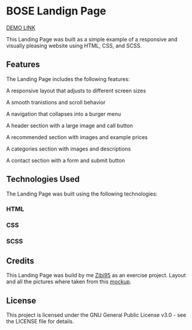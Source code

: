 # BOSE Landign Page

[DEMO LINK](https://Zibi95.github.io/layout_miami/)

This Landing Page was built as a simple example of a responsive and visually pleasing website using HTML, CSS, and SCSS.

## Features
The Landing Page includes the following features:

A responsive layout that adjusts to different screen sizes

A smooth tranistions and scroll behavior

A navigation that collapses into a burger menu

A header section with a large image and call button

A recommended section with images and example prices

A categories section with images and descriptions

A contact section with a form and submit button

## Technologies Used
The Landing Page was built using the following technologies:

### HTML
### CSS
### SCSS

## Credits
This Landing Page was build by me [Zibi95](https://github.com/Zibi95) as an exercise project. Layout and all the pictures where taken from this [mockup](https://www.figma.com/file/OMjQNb3hg1LKMV4OwyQ3Ao/BOSE?node-id=26%3A180&t=9H4ka3nbyNmCZAcR-0).

## License
This project is licensed under the GNU General Public License v3.0 - see the LICENSE file for details.
